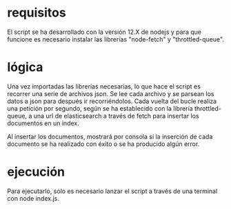 # requisitos

El script se ha desarrollado con la versión 12.X de nodejs y para que funcione es necesario instalar las librerías "node-fetch" y "throttled-queue".

# lógica

Una vez importadas las librerías necesarias, lo que hace el script es recorrer una serie de archivos json. Se lee cada archivo y se parsean los datos a json para después ir recorriéndolos. Cada vuelta del bucle realiza una petición por segundo, según se ha establecido con la librería throttled-queue, a una url de elasticsearch a través de fetch para insertar los documentos en un index.

Al insertar los documentos, mostrará por consola si la inserción de cada documento se ha realizado con éxito o se ha producido algún error.

# ejecución

Para ejecutarlo, solo es necesario lanzar el script a través de una terminal con node index.js.

